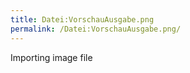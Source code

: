 ```yaml
---
title: Datei:VorschauAusgabe.png
permalink: /Datei:VorschauAusgabe.png/
---
```


Importing image file
